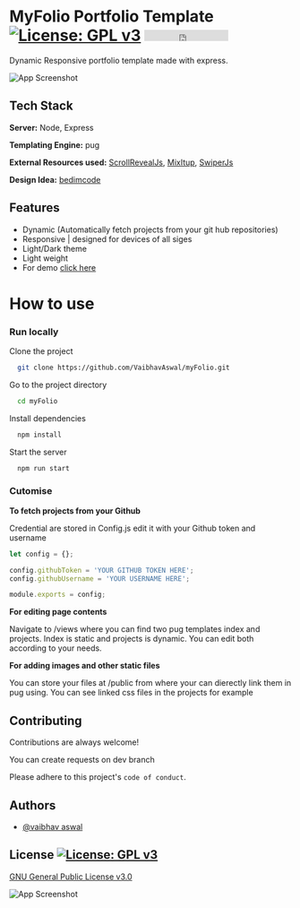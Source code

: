 
#  MyFolio Portfolio Template [![License: GPL v3](https://img.shields.io/badge/License-GPLv3-blue.svg)](https://www.gnu.org/licenses/gpl-3.0) <iframe src="https://ghbtns.com/github-btn.html?user=twbs&repo=bootstrap&type=star&count=true" frameborder="0" scrolling="0" width="150" height="20" title="GitHub"></iframe>

Dynamic Responsive portfolio template made with express.

![App Screenshot](https://raw.githubusercontent.com/VaibhavAswal/myFolio/main/public/assets/img/ezgif.com-gif-maker2.gif)




## Tech Stack 

**Server:** Node, Express

**Templating Engine:** pug

**External Resources used:** [ScrollRevealJs](https://github.com/jlmakes/scrollreveal), [MixItup](https://github.com/patrickkunka/mixitup/), [SwiperJs](https://github.com/nolimits4web/swiper)

**Design Idea:** [bedimcode](https://github.com/bedimcode/responsive-portfolio-website-Ansel)





## Features

- Dynamic (Automatically fetch projects from your git hub repositories)
- Responsive | designed for devices of all siges
- Light/Dark theme
- Light weight
- For demo [click here](https://portfoliowebsite2002.herokuapp.com/)


# How to use

### Run locally

Clone the project

```bash
  git clone https://github.com/VaibhavAswal/myFolio.git
```

Go to the project directory

```bash
  cd myFolio
```

Install dependencies

```bash
  npm install
```

Start the server

```bash
  npm run start
```


### Cutomise

**To fetch projects from your Github**

Credential are stored in Config.js edit it with your Github token and username

```javascript
let config = {};

config.githubToken = 'YOUR GITHUB TOKEN HERE';
config.githubUsername = 'YOUR USERNAME HERE';

module.exports = config;
```

**For editing page contents**

Navigate to /views where you can find two pug templates index and projects.
Index is static and projects is dynamic. You can edit both according to your needs.

**For adding images and other static files**

You can store your files at /public from where your can dierectly link them in pug using. You can see linked css files in the projects for example




## Contributing

Contributions are always welcome!

You can create requests on dev branch

Please adhere to this project's `code of conduct`.


## Authors

- [@vaibhav aswal](https://github.com/VaibhavAswal)

## License [![License: GPL v3](https://img.shields.io/badge/License-GPLv3-blue.svg)](https://www.gnu.org/licenses/gpl-3.0)

[GNU General Public License v3.0](https://choosealicense.com/licenses/gpl-3.0/)

![App Screenshot](https://raw.githubusercontent.com/VaibhavAswal/myFolio/main/public/assets/img/ezgif.com-gif-maker.gif)
